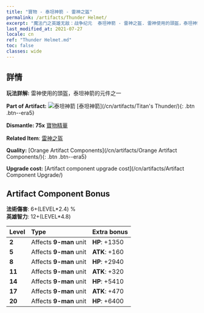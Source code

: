 ```yaml
---
title: "寶物 - 泰坦神箭 - 雷神之盔"
permalink: /artifacts/Thunder Helmet/
excerpt: "魔法门之英雄无敌：战争纪元  泰坦神箭 - 雷神之盔. 雷神使用的頭盔，泰坦神箭的元件之一"
last_modified_at: 2021-07-27
locale: cn
ref: "Thunder Helmet.md"
toc: false
classes: wide
---
```




## 詳情

 **玩法詳解:** 雷神使用的頭盔，泰坦神箭的元件之一

 **Part of Artifact:** ![泰坦神箭](/images/t/icon_artifact_42.png) [泰坦神箭](/cn/artifacts/Titan's Thunder/){: .btn .btn--era5}

 **Dismantle: 75x** [寶物精華](/cn/Items/con_905/)

 **Related Item**: [雷神之盔](/cn/Items/art_158/)

 **Quality:** [Orange Artifact Components](/cn/artifacts/Orange Artifact Components/){: .btn .btn--era5}

 **Upgrade cost:** [Artifact component upgrade cost](/cn/artifacts/Artifact Component Upgrade/)

## Artifact Component Bonus

  **法術傷害**: 6+(LEVEL\*2.4) %<br/>**英雄智力**: 12+(LEVEL\*4.8)

  |  Level  | Type |    Extra bonus  | 
  |:--------|:-----|:----------------| 
  | **2** | Affects **9-man** unit | **HP**: +1350 | 
  | **5** | Affects **9-man** unit | **ATK**: +160 | 
  | **8** | Affects **9-man** unit | **HP**: +2940 | 
  | **11** | Affects **9-man** unit | **ATK**: +320 | 
  | **14** | Affects **9-man** unit | **HP**: +5410 | 
  | **17** | Affects **9-man** unit | **ATK**: +470 | 
  | **20** | Affects **9-man** unit | **HP**: +6400 | 
